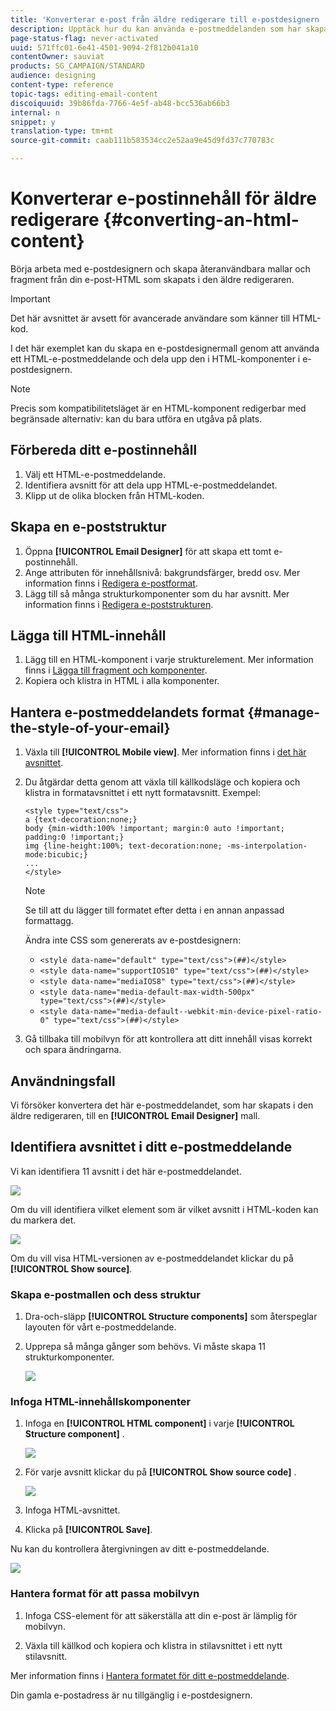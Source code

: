 ```yaml
---
title: 'Konverterar e-post från äldre redigerare till e-postdesignern '
description: Upptäck hur du kan använda e-postmeddelanden som har skapats i det äldre redigeringsprogrammets e-postmeddelande till e-postdesignern.
page-status-flag: never-activated
uuid: 571ffc01-6e41-4501-9094-2f812b041a10
contentOwner: sauviat
products: SG_CAMPAIGN/STANDARD
audience: designing
content-type: reference
topic-tags: editing-email-content
discoiquuid: 39b86fda-7766-4e5f-ab48-bcc536ab66b3
internal: n
snippet: y
translation-type: tm+mt
source-git-commit: caab111b583534cc2e52aa9e45d9fd37c770783c

---
```



# Konverterar e-postinnehåll för äldre redigerare {#converting-an-html-content}

Börja arbeta med e-postdesignern och skapa återanvändbara mallar och fragment från din e-post-HTML som skapats i den äldre redigeraren.

>[!IMPORTANT]
>
>Det här avsnittet är avsett för avancerade användare som känner till HTML-kod.

I det här exemplet kan du skapa en e-postdesignermall genom att använda ett HTML-e-postmeddelande och dela upp den i HTML-komponenter i e-postdesignern.

>[!NOTE]
>
>Precis som kompatibilitetsläget är en HTML-komponent redigerbar med begränsade alternativ: kan du bara utföra en utgåva på plats.

## Förbereda ditt e-postinnehåll

1. Välj ett HTML-e-postmeddelande.
1. Identifiera avsnitt för att dela upp HTML-e-postmeddelandet.
1. Klipp ut de olika blocken från HTML-koden.

## Skapa en e-poststruktur

1. Öppna **[!UICONTROL Email Designer]** för att skapa ett tomt e-postinnehåll.
1. Ange attributen för innehållsnivå: bakgrundsfärger, bredd osv. Mer information finns i [Redigera e-postformat](../../designing/using/styles.md).
1. Lägg till så många strukturkomponenter som du har avsnitt. Mer information finns i [Redigera e-poststrukturen](../../designing/using/designing-from-scratch.md#defining-the-email-structure).

## Lägga till HTML-innehåll

1. Lägg till en HTML-komponent i varje strukturelement. Mer information finns i [Lägga till fragment och komponenter](../../designing/using/designing-from-scratch.md#defining-the-email-structure).
1. Kopiera och klistra in HTML i alla komponenter.

## Hantera e-postmeddelandets format {#manage-the-style-of-your-email}

1. Växla till **[!UICONTROL Mobile view]**. Mer information finns i [det här avsnittet](../../designing/using/plain-text-html-modes.md#switching-to-mobile-view).

1. Du åtgärdar detta genom att växla till källkodsläge och kopiera och klistra in formatavsnittet i ett nytt formatavsnitt. Exempel:

   ```
   <style type="text/css">
   a {text-decoration:none;}
   body {min-width:100% !important; margin:0 auto !important; padding:0 !important;}
   img {line-height:100%; text-decoration:none; -ms-interpolation-mode:bicubic;}
   ...
   </style>
   ```

   >[!NOTE]
   >
   >Se till att du lägger till formatet efter detta i en annan anpassad formattagg.
   >
   >Ändra inte CSS som genererats av e-postdesignern:
   >
   >* `<style data-name="default" type="text/css">(##)</style>`
   >* `<style data-name="supportIOS10" type="text/css">(##)</style>`
   >* `<style data-name="mediaIOS8" type="text/css">(##)</style>`
   >* `<style data-name="media-default-max-width-500px" type="text/css">(##)</style>`
   >* `<style data-name="media-default--webkit-min-device-pixel-ratio-0" type="text/css">(##)</style>`


1. Gå tillbaka till mobilvyn för att kontrollera att ditt innehåll visas korrekt och spara ändringarna.

## Användningsfall

Vi försöker konvertera det här e-postmeddelandet, som har skapats i den äldre redigeraren, till en **[!UICONTROL Email Designer]** mall.

## Identifiera avsnittet i ditt e-postmeddelande

Vi kan identifiera 11 avsnitt i det här e-postmeddelandet.

![](assets/html-dce-view-mail.png)

Om du vill identifiera vilket element som är vilket avsnitt i HTML-koden kan du markera det.

![](assets/breadcrumbs.png)

Om du vill visa HTML-versionen av e-postmeddelandet klickar du på **[!UICONTROL Show source]**.

### Skapa e-postmallen och dess struktur

1. Dra-och-släpp **[!UICONTROL Structure components]** som återspeglar layouten för vårt e-postmeddelande.

1. Upprepa så många gånger som behövs. Vi måste skapa 11 strukturkomponenter.

   ![](assets/structure-components-migration.png)

### Infoga HTML-innehållskomponenter

1. Infoga en **[!UICONTROL HTML component]** i varje **[!UICONTROL Structure component]** .

   ![](assets/html-components.png)

1. För varje avsnitt klickar du på **[!UICONTROL Show source code]** .

   ![](assets/show-source-code.png)

1. Infoga HTML-avsnittet.

1. Klicka på **[!UICONTROL Save]**.

Nu kan du kontrollera återgivningen av ditt e-postmeddelande.

![](assets/migrated-email-result.png)

### Hantera format för att passa mobilvyn

1. Infoga CSS-element för att säkerställa att din e-post är lämplig för mobilvyn.

1. Växla till källkod och kopiera och klistra in stilavsnittet i ett nytt stilavsnitt.

Mer information finns i [Hantera formatet för ditt e-postmeddelande](#manage-the-style-of-your-email).

Din gamla e-postadress är nu tillgänglig i e-postdesignern.